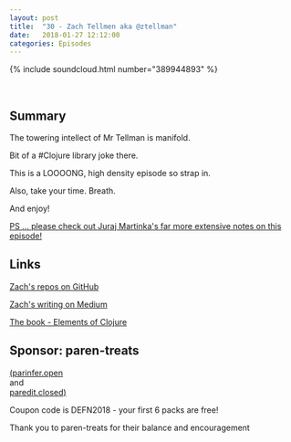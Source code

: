 ```yaml
---
layout: post
title:  "30 - Zach Tellmen aka @ztellman"
date:   2018-01-27 12:12:00
categories: Episodes
---
```


{% include soundcloud.html number="389944893" %}

<br>

## Summary

The towering intellect of Mr Tellman is manifold.

Bit of a #Clojure library joke there.

This is a LOOOONG, high density episode so strap in.

Also, take your time. Breath.

And enjoy!

<a href="https://curiousprogrammer.net/2018/02/10/defn-podcast-episode-30-zach-tellman/" target="_blank">PS ... 
please check out Juraj Martinka's far more extensive notes on this episode!</a>


## Links

<a href="https://github.com/ztellman" target="_blank">Zach's repos on GitHub</a>

<a href="https://medium.com/@ztellman" target="_blank">Zach's writing on Medium</a>

<a href="http://elementsofclojure.com" target="_blank">The book - Elements of Clojure</a>

## Sponsor: paren-treats

<a href="https://github.com/shaunlebron/parinfer" target="_blank">(parinfer.open</a>
<br>
and
<br>
<a href="https://github.com/ccw-ide/ccw/tree/master/paredit.clj" target="_blank"> paredit.closed)</a>

Coupon code is DEFN2018 - your first 6 packs are free!

Thank you to paren-treats for their balance and encouragement